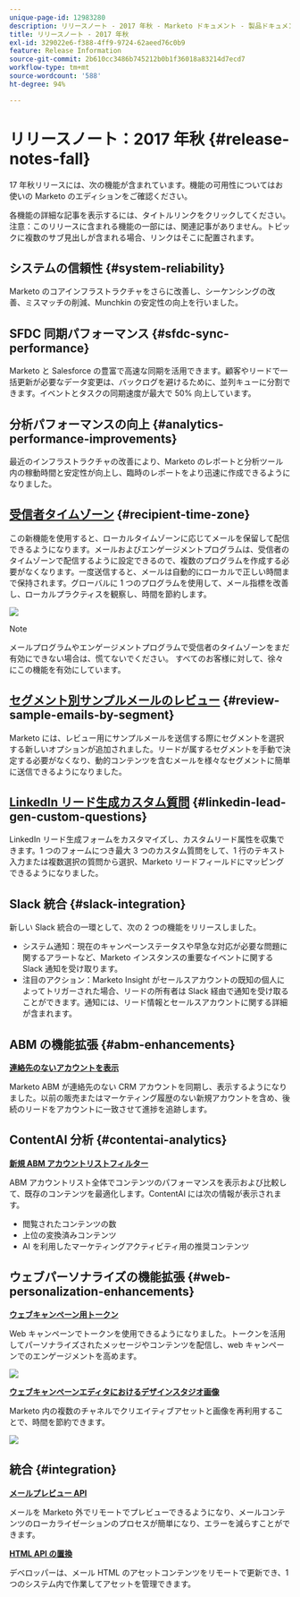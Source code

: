 ```yaml
---
unique-page-id: 12983280
description: リリースノート - 2017 年秋 - Marketo ドキュメント - 製品ドキュメント
title: リリースノート - 2017 年秋
exl-id: 329022e6-f388-4ff9-9724-62aeed76c0b9
feature: Release Information
source-git-commit: 2b610cc3486b745212b0b1f36018a83214d7ecd7
workflow-type: tm+mt
source-wordcount: '588'
ht-degree: 94%

---
```


# リリースノート：2017 年秋 {#release-notes-fall}

17 年秋リリースには、次の機能が含まれています。機能の可用性についてはお使いの Marketo のエディションをご確認ください。

各機能の詳細な記事を表示するには、タイトルリンクをクリックしてください。注意：このリリースに含まれる機能の一部には、関連記事がありません。トピックに複数のサブ見出しが含まれる場合、リンクはそこに配置されます。

## システムの信頼性 {#system-reliability}

Marketo のコアインフラストラクチャをさらに改善し、シーケンシングの改善、ミスマッチの削減、Munchkin の安定性の向上を行いました。

## SFDC 同期パフォーマンス {#sfdc-sync-performance}

Marketo と Salesforce の豊富で高速な同期を活用できます。顧客やリードで一括更新が必要なデータ変更は、バックログを避けるために、並列キューに分割できます。イベントとタスクの同期速度が最大で 50% 向上しています。

## 分析パフォーマンスの向上 {#analytics-performance-improvements}

最近のインフラストラクチャの改善により、Marketo のレポートと分析ツール内の稼動時間と安定性が向上し、臨時のレポートをより迅速に作成できるようになりました。

## [受信者タイムゾーン](/help/marketo/product-docs/email-marketing/email-programs/email-program-actions/scheduling-with-recipient-time-zone/understanding-recipient-time-zone.md) {#recipient-time-zone}

この新機能を使用すると、ローカルタイムゾーンに応じてメールを保留して配信できるようになります。メールおよびエンゲージメントプログラムは、受信者のタイムゾーンで配信するように設定できるので、複数のプログラムを作成する必要がなくなります。一度送信すると、メールは自動的にローカルで正しい時間まで保持されます。グローバルに 1 つのプログラムを使用して、メール指標を改善し、ローカルプラクティスを観察し、時間を節約します。

![](assets/image2017-11-29-8-3a45-3a47.png)

>[!NOTE]
>
>メールプログラムやエンゲージメントプログラムで受信者のタイムゾーンをまだ有効にできない場合は、慌てないでください。 すべてのお客様に対して、徐々にこの機能を有効にしています。

## [セグメント別サンプルメールのレビュー](/help/marketo/product-docs/email-marketing/general/creating-an-email/send-a-sample-email.md) {#review-sample-emails-by-segment}

Marketo には、レビュー用にサンプルメールを送信する際にセグメントを選択する新しいオプションが追加されました。リードが属するセグメントを手動で決定する必要がなくなり、動的コンテンツを含むメールを様々なセグメントに簡単に送信できるようになりました。

## [LinkedIn リード生成カスタム質問](/help/marketo/product-docs/demand-generation/social/social-functions/set-up-linkedin-lead-gen-forms.md) {#linkedin-lead-gen-custom-questions}

LinkedIn リード生成フォームをカスタマイズし、カスタムリード属性を収集できます。1 つのフォームにつき最大 3 つのカスタム質問をして、1 行のテキスト入力または複数選択の質問から選択、Marketo リードフィールドにマッピングできるようになりました。

## Slack 統合 {#slack-integration}

新しい Slack 統合の一環として、次の 2 つの機能をリリースしました。

* システム通知：現在のキャンペーンステータスや早急な対応が必要な問題に関するアラートなど、Marketo インスタンスの重要なイベントに関する Slack 通知を受け取ります。
* 注目のアクション：Marketo Insight がセールスアカウントの既知の個人によってトリガーされた場合、リードの所有者は Slack 経由で通知を受け取ることができます。通知には、リード情報とセールスアカウントに関する詳細が含まれます。

## ABM の機能拡張 {#abm-enhancements}

**[連絡先のないアカウントを表示](https://docs.marketo.com/x/fKCt)**

Marketo ABM が連絡先のない CRM アカウントを同期し、表示するようになりました。以前の販売またはマーケティング履歴のない新規アカウントを含め、後続のリードをアカウントに一致させて進捗を追跡します。

## ContentAI 分析 {#contentai-analytics}

**[新規 ABM アカウントリストフィルター](https://docs.marketo.com/x/1BPG)**

ABM アカウントリスト全体でコンテンツのパフォーマンスを表示および比較して、既存のコンテンツを最適化します。ContentAI には次の情報が表示されます。

* 閲覧されたコンテンツの数
* 上位の変換済みコンテンツ
* AI を利用したマーケティングアクティビティ用の推奨コンテンツ

## ウェブパーソナライズの機能拡張 {#web-personalization-enhancements}

**[ウェブキャンペーン用トークン](/help/marketo/product-docs/web-personalization/working-with-web-campaigns/using-the-web-personalization-rich-text-editor.md)**

Web キャンペーンでトークンを使用できるようになりました。トークンを活用してパーソナライズされたメッセージやコンテンツを配信し、web キャンペーンでのエンゲージメントを高めます。

![](assets/image2017-11-16-11-3a25-3a7.png)

**[ウェブキャンペーンエディタにおけるデザインスタジオ画像](/help/marketo/product-docs/web-personalization/working-with-web-campaigns/using-the-web-personalization-rich-text-editor.md)**

Marketo 内の複数のチャネルでクリエイティブアセットと画像を再利用することで、時間を節約できます。

![](assets/image2017-11-16-11-3a26-3a10.png)

## 統合  {#integration}

**[メールプレビュー API](https://experienceleague.adobe.com/en/docs/marketo-developer/marketo/email-scripting)**

メールを Marketo 外でリモートでプレビューできるようになり、メールコンテンツのローカライゼーションのプロセスが簡単になり、エラーを減らすことができます。

**[HTML API の置換](https://experienceleague.adobe.com/en/docs/marketo-developer/marketo/email-scripting)**

デベロッパーは、メール HTML のアセットコンテンツをリモートで更新でき、1 つのシステム内で作業してアセットを管理できます。
